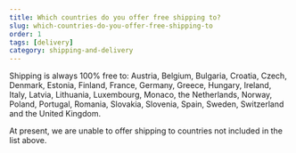 ```yaml
---
title: Which countries do you offer free shipping to?
slug: which-countries-do-you-offer-free-shipping-to
order: 1
tags: [delivery]
category: shipping-and-delivery
---
```


Shipping is always 100% free to: Austria, Belgium, Bulgaria, Croatia, Czech, Denmark, Estonia, Finland, France, Germany, Greece, Hungary, Ireland, Italy, Latvia, Lithuania, Luxembourg, Monaco, the Netherlands, Norway, Poland, Portugal, Romania, Slovakia, Slovenia, Spain, Sweden, Switzerland and the United Kingdom.

At present, we are unable to offer shipping to countries not included in the list above.

